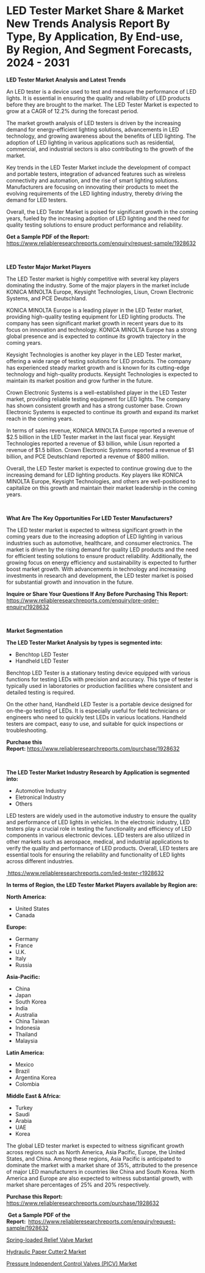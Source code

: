 <p><h1>LED Tester Market Share & Market New Trends Analysis Report By Type, By Application, By End-use, By Region, And Segment Forecasts, 2024 - 2031</h1></p><p><strong>LED Tester Market Analysis and Latest Trends</strong></p>
<p><p>An LED tester is a device used to test and measure the performance of LED lights. It is essential in ensuring the quality and reliability of LED products before they are brought to the market. The LED Tester Market is expected to grow at a CAGR of 12.2% during the forecast period. </p><p>The market growth analysis of LED testers is driven by the increasing demand for energy-efficient lighting solutions, advancements in LED technology, and growing awareness about the benefits of LED lighting. The adoption of LED lighting in various applications such as residential, commercial, and industrial sectors is also contributing to the growth of the market.</p><p>Key trends in the LED Tester Market include the development of compact and portable testers, integration of advanced features such as wireless connectivity and automation, and the rise of smart lighting solutions. Manufacturers are focusing on innovating their products to meet the evolving requirements of the LED lighting industry, thereby driving the demand for LED testers.</p><p>Overall, the LED Tester Market is poised for significant growth in the coming years, fueled by the increasing adoption of LED lighting and the need for quality testing solutions to ensure product performance and reliability.</p></p>
<p><strong>Get a Sample PDF of the Report:&nbsp;</strong> <a href="https://www.reliableresearchreports.com/enquiry/request-sample/1928632">https://www.reliableresearchreports.com/enquiry/request-sample/1928632</a></p>
<p>&nbsp;</p>
<p><strong>LED Tester Major Market Players</strong></p>
<p><p>The LED Tester market is highly competitive with several key players dominating the industry. Some of the major players in the market include KONICA MINOLTA Europe, Keysight Technologies, Lisun, Crown Electronic Systems, and PCE Deutschland.</p><p>KONICA MINOLTA Europe is a leading player in the LED Tester market, providing high-quality testing equipment for LED lighting products. The company has seen significant market growth in recent years due to its focus on innovation and technology. KONICA MINOLTA Europe has a strong global presence and is expected to continue its growth trajectory in the coming years.</p><p>Keysight Technologies is another key player in the LED Tester market, offering a wide range of testing solutions for LED products. The company has experienced steady market growth and is known for its cutting-edge technology and high-quality products. Keysight Technologies is expected to maintain its market position and grow further in the future.</p><p>Crown Electronic Systems is a well-established player in the LED Tester market, providing reliable testing equipment for LED lights. The company has shown consistent growth and has a strong customer base. Crown Electronic Systems is expected to continue its growth and expand its market reach in the coming years.</p><p>In terms of sales revenue, KONICA MINOLTA Europe reported a revenue of $2.5 billion in the LED Tester market in the last fiscal year. Keysight Technologies reported a revenue of $3 billion, while Lisun reported a revenue of $1.5 billion. Crown Electronic Systems reported a revenue of $1 billion, and PCE Deutschland reported a revenue of $800 million.</p><p>Overall, the LED Tester market is expected to continue growing due to the increasing demand for LED lighting products. Key players like KONICA MINOLTA Europe, Keysight Technologies, and others are well-positioned to capitalize on this growth and maintain their market leadership in the coming years.</p></p>
<p>&nbsp;</p>
<p><strong>What Are The Key Opportunities For LED Tester Manufacturers?</strong></p>
<p><p>The LED tester market is expected to witness significant growth in the coming years due to the increasing adoption of LED lighting in various industries such as automotive, healthcare, and consumer electronics. The market is driven by the rising demand for quality LED products and the need for efficient testing solutions to ensure product reliability. Additionally, the growing focus on energy efficiency and sustainability is expected to further boost market growth. With advancements in technology and increasing investments in research and development, the LED tester market is poised for substantial growth and innovation in the future.</p></p>
<p><strong>Inquire or Share Your Questions If Any Before Purchasing This Report:</strong> <a href="https://www.reliableresearchreports.com/enquiry/pre-order-enquiry/1928632">https://www.reliableresearchreports.com/enquiry/pre-order-enquiry/1928632</a></p>
<p>&nbsp;</p>
<p><strong>Market Segmentation</strong></p>
<p><strong>The LED Tester Market Analysis by types is segmented into:</strong></p>
<p><ul><li>Benchtop LED Tester</li><li>Handheld LED Tester</li></ul></p>
<p><p>Benchtop LED Tester is a stationary testing device equipped with various functions for testing LEDs with precision and accuracy. This type of tester is typically used in laboratories or production facilities where consistent and detailed testing is required. </p><p>On the other hand, Handheld LED Tester is a portable device designed for on-the-go testing of LEDs. It is especially useful for field technicians or engineers who need to quickly test LEDs in various locations. Handheld testers are compact, easy to use, and suitable for quick inspections or troubleshooting.</p></p>
<p><strong>Purchase this Report:&nbsp;</strong><a href="https://www.reliableresearchreports.com/purchase/1928632">https://www.reliableresearchreports.com/purchase/1928632</a></p>
<p>&nbsp;</p>
<p><strong>The LED Tester Market Industry Research by Application is segmented into:</strong></p>
<p><ul><li>Automotive Industry</li><li>Eletronical Industry</li><li>Others</li></ul></p>
<p><p>LED testers are widely used in the automotive industry to ensure the quality and performance of LED lights in vehicles. In the electronic industry, LED testers play a crucial role in testing the functionality and efficiency of LED components in various electronic devices. LED testers are also utilized in other markets such as aerospace, medical, and industrial applications to verify the quality and performance of LED products. Overall, LED testers are essential tools for ensuring the reliability and functionality of LED lights across different industries.</p></p>
<p><a href="https://www.reliableresearchreports.com/led-tester-r1928632">&nbsp;https://www.reliableresearchreports.com/led-tester-r1928632</a></p>
<p><strong>In terms of Region, the LED Tester Market Players available by Region are:</strong></p>
<p>
    <p> <strong> North America: </strong>
        <ul>
            <li>United States</li>
            <li>Canada</li>
        </ul>
        </p> 
    <p> <strong> Europe: </strong>
        <ul>
            <li>Germany</li>
            <li>France</li>
            <li>U.K.</li>
            <li>Italy</li>
            <li>Russia</li>
        </ul>
        </p> 
    <p> <strong> Asia-Pacific: </strong>
        <ul>
            <li>China</li>
            <li>Japan</li>
            <li>South Korea</li>
            <li>India</li>
            <li>Australia</li>
            <li>China Taiwan</li>
            <li>Indonesia</li>
            <li>Thailand</li>
            <li>Malaysia</li>
        </ul>
        </p> 
    <p> <strong> Latin America: </strong>
        <ul>
            <li>Mexico</li>
            <li>Brazil</li>
            <li>Argentina Korea</li>
            <li>Colombia</li>
        </ul>
        </p> 
    <p> <strong> Middle East & Africa: </strong>
        <ul>
            <li>Turkey</li>
            <li>Saudi</li>
            <li>Arabia</li>
            <li>UAE</li>
            <li>Korea</li>
        </ul>
    </p>
    </p>
<p><p>The global LED tester market is expected to witness significant growth across regions such as North America, Asia Pacific, Europe, the United States, and China. Among these regions, Asia Pacific is anticipated to dominate the market with a market share of 35%, attributed to the presence of major LED manufacturers in countries like China and South Korea. North America and Europe are also expected to witness substantial growth, with market share percentages of 25% and 20% respectively.</p></p>
<p><strong>Purchase this Report: </strong><a href="https://www.reliableresearchreports.com/purchase/1928632">https://www.reliableresearchreports.com/purchase/1928632</a></p>
<p>&nbsp;<strong>Get a Sample PDF of the Report:&nbsp;&nbsp;</strong><a href="https://www.reliableresearchreports.com/enquiry/request-sample/1928632">https://www.reliableresearchreports.com/enquiry/request-sample/1928632</a></p>
<p><strong></strong></p>
<p><p><a href="https://www.linkedin.com/pulse/spring-loaded-relief-valve-market-key-successful-business-qzfne?trackingId=XwRnwCkW94G%2F6S5DPZHNHw%3D%3D">Spring-loaded Relief Valve Market</a></p><p><a href="https://www.linkedin.com/pulse/hydraulic-paper-cutter2-market-size-reveals-best-marketing-feice?trackingId=PCe%2FP7sDRJQXa29O5G5hPg%3D%3D">Hydraulic Paper Cutter2 Market</a></p><p><a href="https://www.linkedin.com/pulse/pressure-independent-control-valves-picv-market-size-outlook-mpybe?trackingId=LvN0bilTMsMHnNO4XBeoJQ%3D%3D">Pressure Independent Control Valves (PICV) Market</a></p></p>